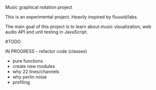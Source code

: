 Music graphical notation project

This is an experimental project.
Heavily inspired by fluuuid/labs.

The main goal of this project is to learn about music visualization,
web audio API and unit testing in JavaScript.   

#TODO

IN PROGRESS - refactor code (classes)
- pure functions
- create new modules
- why 22 lines/channels
- why perlin noise
- profiling
